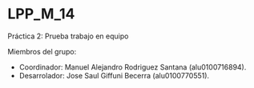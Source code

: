 # LPP_M_14

Práctica 2: Prueba trabajo en equipo

Miembros del grupo:

* Coordinador: Manuel Alejandro Rodriguez Santana (alu0100716894).
* Desarrolador: Jose Saul Giffuni Becerra (alu0100770551).
